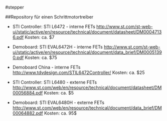 #stepper


##Repository für einen Schrittmotortreiber


* STI Controller: STI L6472 - interne FETs
http://www.st.com/st-web-ui/static/active/en/resource/technical/document/datasheet/DM00047136.pdf
Kosten: ca. $7

* Demoboard: STI EVAL6472H - interne FETs
http://www.st.com/st-web-ui/static/active/en/resource/technical/document/data_brief/DM00051390.pdf
Kosten: ca. $75

* Demoboard China - interne FETs
http://www.tdvdesign.com/STIL6472Controller/
Kosten: ca. $25

* STI Controller: STI L6480 - externe FETs
http://www.st.com/web/en/resource/technical/document/datasheet/DM00056884.pdf
Kosten: ca. $5

* Demoboard: STI EVAL6480H - externe FETs
http://www.st.com/web/en/resource/technical/document/data_brief/DM00064882.pdf
Kosten: ca. 95$
